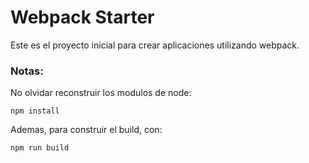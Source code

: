 # Webpack Starter

Este es el proyecto inicial para crear aplicaciones utilizando webpack.

### Notas:
No olvidar reconstruir los modulos de node:
```
npm install
```
Ademas, para construir el build, con:
```
npm run build
